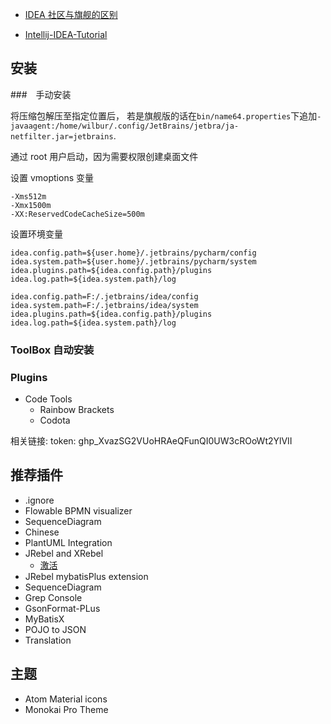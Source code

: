 - [IDEA 社区与旗舰的区别](https://www.jetbrains.com.cn/products/compare/?product=idea&product=idea-ce)

- [Intellij-IDEA-Tutorial](https://cdk8s.gitbook.io/github/)

## 安装

###　手动安装

将压缩包解压至指定位置后，
若是旗舰版的话在`bin/name64.properties`下追加`-javaagent:/home/wilbur/.config/JetBrains/jetbra/ja-netfilter.jar=jetbrains`.



通过 root 用户启动，因为需要权限创建桌面文件

设置 vmoptions 变量

```properties
-Xms512m
-Xmx1500m
-XX:ReservedCodeCacheSize=500m
```

设置环境变量

```properties
idea.config.path=${user.home}/.jetbrains/pycharm/config
idea.system.path=${user.home}/.jetbrains/pycharm/system
idea.plugins.path=${idea.config.path}/plugins
idea.log.path=${idea.system.path}/log
```

```properties
idea.config.path=F:/.jetbrains/idea/config
idea.system.path=F:/.jetbrains/idea/system
idea.plugins.path=${idea.config.path}/plugins
idea.log.path=${idea.system.path}/log
```

### ToolBox 自动安装

### Plugins

- Code Tools
  - Rainbow Brackets
  - Codota

相关链接:
token:
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

## 推荐插件

- .ignore
- Flowable BPMN visualizer
- SequenceDiagram
- Chinese
- PlantUML Integration
- JRebel and XRebel
  - [激活](https://jrebel.qekang.com/)
- JRebel mybatisPlus extension
- SequenceDiagram
- Grep Console
- GsonFormat-PLus
- MyBatisX
- POJO to JSON
- Translation

## 主题

- Atom Material icons
- Monokai Pro Theme
